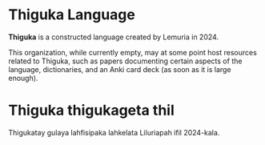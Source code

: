 # Thiguka Language

**Thiguka** is a constructed language created by Lemuria in 2024.

This organization, while currently empty, may at some point host resources related to Thiguka, such as papers documenting certain aspects of the language, dictionaries, and an Anki card deck (as soon as it is large enough).

# Thiguka thigukageta thil

Thigukatay gulaya lahfisipaka lahkelata Liluriapah ifil 2024-kala.


